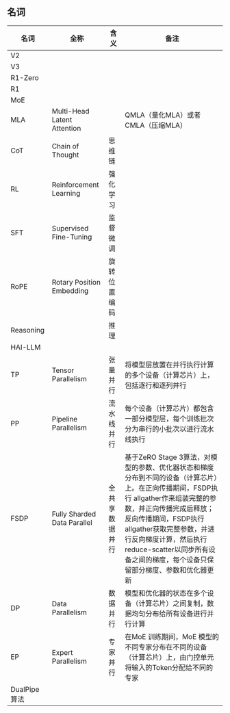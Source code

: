 ## 名词

|名词|全称|含义|备注|
|--|--|--|--|
|V2||||
|V3||||
|R1-Zero||||
|R1||||
|MoE||||
|MLA|Multi-Head Latent Attention||QMLA（量化MLA）或者CMLA（压缩MLA）|
|CoT|Chain of Thought|思维链||
|RL|Reinforcement Learning|强化学习||
|SFT|Supervised Fine-Tuning|监督微调||
|RoPE|Rotary Position Embedding|旋转位置编码||
|Reasoning||推理||
|HAI-LLM||||
|TP|Tensor Parallelism|张量并行|将模型层放置在并行执行计算的多个设备（计算芯片）上，包括逐行和逐列并行|
|PP|Pipeline Parallelism|流水线并行|每个设备（计算芯片）都包含一部分模型层，每个训练批次分为串行的小批次以进行流水线执行|
|FSDP|Fully Sharded Data Parallel|全共享数据并行|基于ZeRO Stage 3算法，对模型的参数、优化器状态和梯度分布到不同的设备（计算芯片）上。在正向传播期间，FSDP执行 allgather作来组装完整的参数，并正向传播完成后释放；反向传播期间，FSDP执行allgather获取完整参数，并进行反向梯度计算，然后执行reduce-scatter以同步所有设备之间的梯度，每个设备只保留部分梯度、参数和优化器更新|
|DP|Data Parallelism|数据并行 |模型和优化器的状态在多个设备（计算芯片）之间复制，数据均匀分布给所有设备进行并行计算|
|EP|Expert Parallelism|专家并行|在MoE 训练期间，MoE 模型的不同专家分布在不同的设备（计算芯片）上，由门控单元将输入的Token分配给不同的专家|
|DualPipe算法||||
